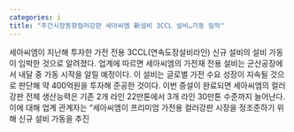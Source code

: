 ```yaml
---
categories: i
title: "주간시장동향컬러강판 세아씨엠 新설비 3CCL 설비…가동 임박"
---
```

세아씨엠이 지난해 투자한 가전 전용 3CCL(연속도장설비라인) 신규 설비의 설비 가동이 임박한 것으로 알려졌다. 업계에 따르면 세아씨엠의 가전재 전용 설비는 군산공장에서 내달 중 가동 시작을 알릴 예정이다. 이 설비는 글로벌 가전 수요 성장이 지속될 것으로 판단해 약 400억원을 투자해 준공한 것이다. 이번 증설이 완료되면 세아씨엠의 컬러강판 전체 생산능력은 기존 2개 라인 22만톤에서 3개 라인 30만톤 수준까지 늘어난다. 이에 대해 업계 관계자는 “세아씨엠이 프리미엄 가전용 컬러강판 시장을 정조준하기 위해 신규 설비 가동을 추진
